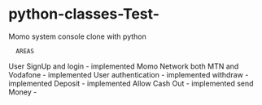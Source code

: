 # python-classes-Test-
Momo system console clone with python 


      AREAS

User SignUp and login              - implemented 
Momo Network both MTN and Vodafone - implemented
User authentication                - implemented
withdraw                           - implemented
Deposit                            - implemented
Allow Cash Out                     - implemented 
send Money                         - 

